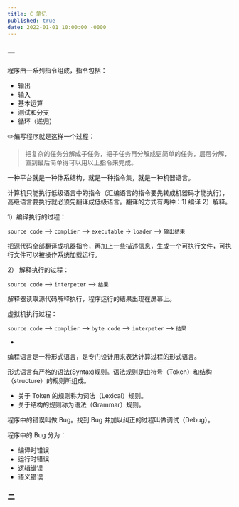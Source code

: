 ```yaml
---
title: C 笔记
published: true
date: 2022-01-01 10:00:00 -0000
---
```

### 一

程序由一系列指令组成，指令包括：

- 输出
- 输入
- 基本运算
- 测试和分支
- 循环（递归）


:pencil2:编写程序就是这样一个过程：
> 把复杂的任务分解成子任务，把子任务再分解成更简单的任务，层层分解，直到最后简单得可以用以上指令来完成。


一种平台就是一种体系结构，就是一种指令集，就是一种机器语言。


计算机只能执行低级语言中的指令（汇编语言的指令要先转成机器码才能执行），高级语言要执行就必须先翻译成低级语言。翻译的方式有两种：1) 编译 2）解释。

1）编译执行的过程：

`source code` --> `complier` --> `executable` -> `loader` --> `输出结果`

把源代码全部翻译成机器指令，再加上一些描述信息，生成一个可执行文件，可执行文件可以被操作系统加载运行。

2） 解释执行的过程：

`source code` --> `interpeter` --> `结果`

解释器读取源代码解释执行，程序运行的结果出现在屏幕上。

虚拟机执行过程：

`source code` --> `complier` --> `byte code` --> `interpeter` --> `结果`

-
编程语言是一种形式语言，是专门设计用来表达计算过程的形式语言。

形式语言有严格的语法(Syntax)规则。语法规则是由符号（Token）和结构（structure）的规则所组成。

- 关于 Token 的规则称为词法（Lexical）规则。
- 关于结构的规则称为语法（Grammar）规则。

程序中的错误叫做 Bug。找到 Bug 并加以纠正的过程叫做调试（Debug）。

程序中的 Bug 分为：

- 编译时错误
- 运行时错误
- 逻辑错误
- 语义错误


### 二



